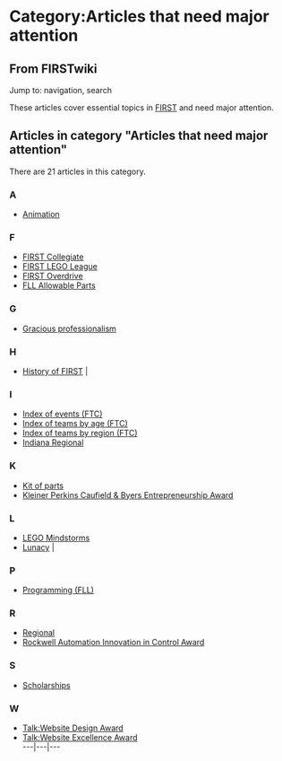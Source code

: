 # Category:Articles that need major attention

## From FIRSTwiki

Jump to: navigation, search

These articles cover essential topics in [FIRST](first) and need major attention.

## Articles in category "Articles that need major attention"

There are 21 articles in this category.

### A

- [Animation](Animation "Animation")

### F

- [FIRST Collegiate](FIRST_Collegiate "FIRST Collegiate")
- [FIRST LEGO League](FIRST_LEGO_League "FIRST LEGO League")
- [FIRST Overdrive](FIRST_Overdrive "FIRST Overdrive")
- [FLL Allowable Parts](FLL_Allowable_Parts "FLL Allowable Parts")

### G

- [Gracious professionalism](Gracious_professionalism "Gracious professionalism")

### H

- [History of FIRST](History_of_FIRST "History of FIRST") |

### I

- [Index of events (FTC)](Index_of_events_%28FTC%29 "Index of events \(FTC\)")
- [Index of teams by age (FTC)](Index_of_teams_by_age_%28FTC%29 "Index of teams by age \(FTC\)")
- [Index of teams by region (FTC)](Index_of_teams_by_region_%28FTC%29 "Index of teams by region \(FTC\)")
- [Indiana Regional](Indiana_Regional "Indiana Regional")

### K

- [Kit of parts](kit-of-parts)
- [Kleiner Perkins Caufield & Byers Entrepreneurship Award](Kleiner_Perkins_Caufield_%26_Byers_Entrepreneurship_Award "Kleiner Perkins Caufield & Byers Entrepreneurship Award")

### L

- [LEGO Mindstorms](LEGO_Mindstorms "LEGO Mindstorms")
- [Lunacy](Lunacy "Lunacy") |

### P

- [Programming (FLL)](Programming_%28FLL%29 "Programming \(FLL\)")

### R

- [Regional](Regional "Regional")
- [Rockwell Automation Innovation in Control Award](Rockwell_Automation_Innovation_in_Control_Award "Rockwell Automation Innovation in Control Award")

### S

- [Scholarships](Scholarships "Scholarships")

### W

- [Talk:Website Design Award](Talk:Website_Design_Award "Talk:Website Design Award")
- [Talk:Website Excellence Award](Talk:Website_Excellence_Award "Talk:Website Excellence Award")<br>
  ---|---|---
